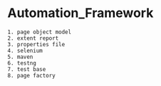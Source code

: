 # Automation_Framework

	1. page object model
	2. extent report
	3. properties file
	4. selenium
	5. maven
	6. testng
	7. test base
	8. page factory

